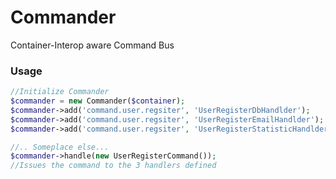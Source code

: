 # Commander

Container-Interop aware Command Bus

### Usage
```php
//Initialize Commander
$commander = new Commander($container);
$commander->add('command.user.regsiter', 'UserRegisterDbHandlder');
$commander->add('command.user.regsiter', 'UserRegisterEmailHandlder');
$commander->add('command.user.regsiter', 'UserRegisterStatisticHandlder');

//.. Someplace else...
$commander->handle(new UserRegisterCommand());
//Issues the command to the 3 handlers defined
```